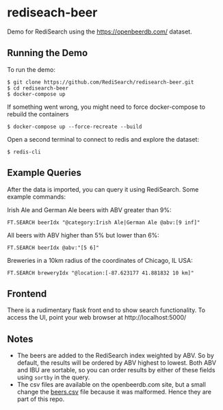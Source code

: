 # rediseach-beer

Demo for RediSearch using the https://openbeerdb.com/ dataset.

## Running the Demo
To run the demo:
```
$ git clone https://github.com/RediSearch/redisearch-beer.git
$ cd redisearch-beer
$ docker-compose up
```
If something went wrong, you might need to force docker-compose to rebuild the containers
```
$ docker-compose up --force-recreate --build
```
Open a second terminal to connect to redis and explore the dataset:
```
$ redis-cli
```

## Example Queries
After the data is imported, you can query it using RediSearch. Some example commands:

Irish Ale and German Ale beers with ABV greater than 9%:
```
FT.SEARCH beerIdx "@category:Irish Ale|German Ale @abv:[9 inf]"
```
All beers with ABV higher than 5% but lower than 6%:
```
FT.SEARCH beerIdx @abv:"[5 6]"
```
Breweries in a 10km radius of the coordinates of Chicago, IL USA:
```
FT.SEARCH breweryIdx "@location:[-87.623177 41.881832 10 km]"
```

## Frontend
There is a rudimentary flask front end to show search functionality. To access the UI, point your web browser at http://localhost:5000/

## Notes
- The beers are added to the RediSearch index weighted by ABV. So by default, the results will be ordered by ABV highest to lowest. Both ABV and IBU are sortable, so you can order results by either of these fields using `sortby` in the query.
- The csv files are available on the openbeerdb.com site, but a small change the [beers.csv](../master/beerloader/data/beers.csv) file because it was malformed.  Hence they are part of this repo.
